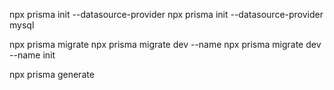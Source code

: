npx prisma init --datasource-provider <type database>
npx prisma init --datasource-provider mysql

npx prisma migrate
npx prisma migrate dev --name <name>
npx prisma migrate dev --name init

npx prisma generate
